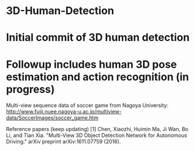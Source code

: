 # 3D-Human-Detection

# Initial commit of 3D human detection
# Followup includes human 3D pose estimation and action recognition (in progress)

Multi-view sequence data of soccer game from Nagoya University:
http://www.fujii.nuee.nagoya-u.ac.jp/multiview-data/SoccerImages/soccer_game.htm 

Reference papers (keep updating)
[1] Chen, Xiaozhi, Huimin Ma, Ji Wan, Bo Li, and Tian Xia. "Multi-View 3D Object Detection Network for Autonomous Driving." arXiv preprint arXiv:1611.07759 (2016).
